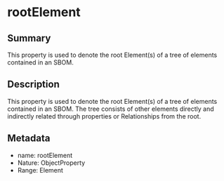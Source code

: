 <!-- Automatically generated by spec-parser v2.0.0 on 2024-01-08T22:20:56.273795+00:00 -->
<!-- SPDX-License-Identifier: Community-Spec-1.0 -->

# rootElement

## Summary

This property is used to denote the root Element(s) of a tree of elements contained in an SBOM.


## Description

This property is used to denote the root Element(s) of a tree of elements contained in an SBOM.
The tree consists of other elements directly and indirectly related through properties or Relationships from the root.


## Metadata

- name: rootElement
- Nature: ObjectProperty
- Range: Element




